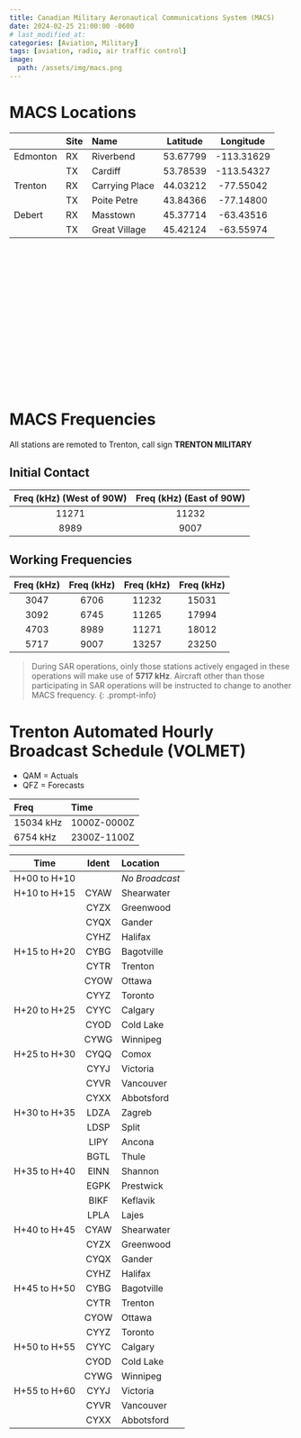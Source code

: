 ```yaml
---
title: Canadian Military Aeronautical Communications System (MACS)
date: 2024-02-25 21:00:00 -0600
# last_modified_at: 
categories: [Aviation, Military]
tags: [aviation, radio, air traffic control]
image:
  path: /assets/img/macs.png
---
```

# MACS Locations

|          | Site | Name           | Latitude | Longitude  |
| :-       | :-   | :-             | :-:      | :-:        |
| Edmonton | RX   | Riverbend      | 53.67799 | -113.31629 |
|          | TX   | Cardiff        | 53.78539 | -113.54327 |
| Trenton  | RX   | Carrying Place | 44.03212 | -77.55042  |
|          | TX   | Poite Petre    | 43.84366 | -77.14800  |
| Debert   | RX   | Masstown       | 45.37714 | -63.43516  |
|          | TX   | Great Village  | 45.42124 | -63.55974  |

<div id="map" style="height: 250px;"></div>

<script>
  var map = L.map('map').setView([49.7713, -96.8165], 3);
  L.tileLayer('https://{s}.tile.openstreetmap.org/{z}/{x}/{y}.png', {
    attribution: 'Map data &copy; <a href="https://www.openstreetmap.org/copyright">OpenStreetMap</a> contributors'
  }).addTo(map);

  var macs = {
  "type": "FeatureCollection",
  "features": [
    {
      "type": "Feature",
      "properties": {
        "name": "Riverbend Receiver",
        "type": "rx"
      },
      "geometry": {
        "coordinates": [
          -113.31629,
          53.67799
        ],
        "type": "Point"
      },
      "id": 0
    },
    {
      "type": "Feature",
      "properties": {
        "name": "Cardiff Transmitter",
        "type": "tx"
      },
      "geometry": {
        "coordinates": [
          -113.54327,
          53.78539
        ],
        "type": "Point"
      },
      "id": 1
    },
    {
      "type": "Feature",
      "properties": {
        "name": "Carrying Place Receiver",
        "type": "rx"
      },
      "geometry": {
        "coordinates": [
          -77.55042,
          44.03212
        ],
        "type": "Point"
      },
      "id": 2
    },
    {
      "type": "Feature",
      "properties": {
        "name": "Poite Petre Transmitter",
        "type": "tx"
      },
      "geometry": {
        "coordinates": [
          -77.148,
          43.84366
        ],
        "type": "Point"
      },
      "id": 3
    },
    {
      "type": "Feature",
      "properties": {
        "name": "Masstown Receiver",
        "type": "rx"
      },
      "geometry": {
        "coordinates": [
          -63.43516,
          45.37714
        ],
        "type": "Point"
      },
      "id": 4
    },
    {
      "type": "Feature",
      "properties": {
        "name": "Great Village Transmitter",
        "type": "tx"
      },
      "geometry": {
        "coordinates": [
          -63.55974,
          45.42124
        ],
        "type": "Point"
      },
      "id": 5
    }
  ]
};

function getMarkerColor(type) {
  return type === 'tx' ? 'red' : 'green';
};

  L.geoJSON(macs, {
    pointToLayer: function(feature,latlng) {
      var markerColor = getMarkerColor(feature.properties.type);
      var markerIcon = L.icon({
        iconUrl: '/assets/leaflet/markers/antenna-' + markerColor + '.png',
        iconSize: [25,25],
        iconAnchor: [12,31],
        popupAnchor: [1,-34],
        shadowSize: [41,41]
      });
      return L.marker(latlng, {icon: markerIcon});
    },
    onEachFeature: function(feature, layer) {
      if (feature.properties.name) {
        var popupContent = feature.properties.name;
        layer.bindPopup(popupContent);
      }
    }
  }).addTo(map);
</script>

# MACS Frequencies

All stations are remoted to Trenton, call sign **TRENTON MILITARY**

## Initial Contact

| Freq (kHz) (West of 90W) | Freq (kHz) (East of 90W) |
| :-:                      | :-:                      |
| 11271                    | 11232                    |
| 8989                     | 9007                     |


## Working Frequencies

| Freq (kHz) | Freq (kHz) | Freq (kHz) | Freq (kHz) |
| :-:        | :-:        | :-:        | :-:        |
| 3047       | 6706       | 11232      | 15031      |
| 3092       | 6745       | 11265      | 17994      |
| 4703       | 8989       | 11271      | 18012      |
| 5717       | 9007       | 13257      | 23250      |

> During SAR operations, oinly those stations actively engaged in these operations will make use of **5717 kHz**. Aircraft other than those participating in SAR operations will be instructed to change to another MACS frequency.
{: .prompt-info}

# Trenton Automated Hourly Broadcast Schedule (VOLMET)
- QAM = Actuals
- QFZ = Forecasts

| Freq      | Time        |
| :-        | :-          |
| 15034 kHz | 1000Z-0000Z |
| 6754 kHz  | 2300Z-1100Z |

| Time         | Ident | Location   |
| :-:          | :-:   | :-         |
| H+00 to H+10 |       | *No Broadcast* |
| H+10 to H+15 | CYAW  | Shearwater |
|              | CYZX  | Greenwood  |
|              | CYQX  | Gander     |
|              | CYHZ  | Halifax    |
| H+15 to H+20 | CYBG  | Bagotville |
|              | CYTR  | Trenton    |
|              | CYOW  | Ottawa     |
|              | CYYZ  | Toronto    |
| H+20 to H+25 | CYYC  | Calgary    |
|              | CYOD  | Cold Lake  |
|              | CYWG  | Winnipeg   |
| H+25 to H+30 | CYQQ  | Comox      |
|              | CYYJ  | Victoria   |
|              | CYVR  | Vancouver  |
|              | CYXX  | Abbotsford |
| H+30 to H+35 | LDZA  | Zagreb     |
|              | LDSP  | Split      |
|              | LIPY  | Ancona     |
|              | BGTL  | Thule      |
| H+35 to H+40 | EINN  | Shannon    |
|              | EGPK  | Prestwick  |
|              | BIKF  | Keflavik   |
|              | LPLA  | Lajes      |
| H+40 to H+45 | CYAW  | Shearwater |
|              | CYZX  | Greenwood  |
|              | CYQX  | Gander     |
|              | CYHZ  | Halifax    |
| H+45 to H+50 | CYBG  | Bagotville |
|              | CYTR  | Trenton    |
|              | CYOW  | Ottawa     |
|              | CYYZ  | Toronto    |
| H+50 to H+55 | CYYC  | Calgary    |
|              | CYOD  | Cold Lake  |
|              | CYWG  | Winnipeg   |
| H+55 to H+60 | CYYJ  | Victoria   |
|              | CYVR  | Vancouver  |
|              | CYXX  | Abbotsford |